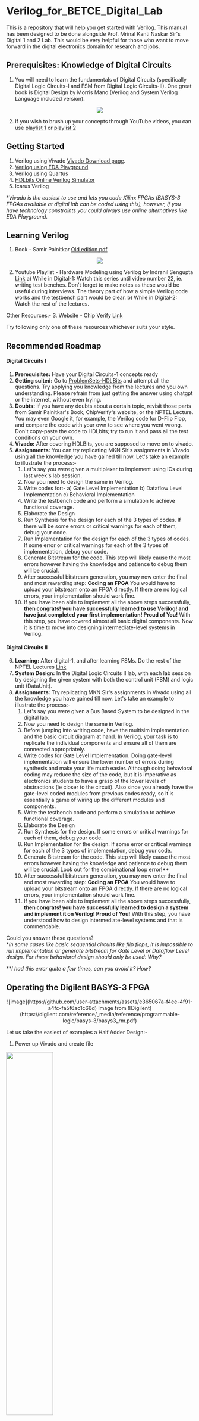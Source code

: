 # Verilog_for_BETCE_Digital_Lab
This is a repository that will help you get started with Verilog. This manual has been designed to be done alongside Prof. Mrinal Kanti Naskar Sir's Digital 1 and 2 Lab. 
This would be very helpful for those who want to move forward in the digital electronics domain for research and jobs. 



## Prerequisites: Knowledge of Digital Circuits
1. You will need to learn the fundamentals of Digital Circuits (specifically Digital Logic Circuits-I and FSM from Digital Logic Circuits-II).
   One great book is Digital Design by Morris Mano (Verilog and System Verilog Language included version).

</div>
<p align="center">
  <a href="https://www.amazon.in/Digital-Design-Introduction-Verilog-System/dp/9353062012/ref=sr_1_1?crid=2ET66C32YEEV7&dib=eyJ2IjoiMSJ9.Ssx9NPh9B4lsajRBxVJ2YpmkLXjKaTrZwYpCV2IXlA7ao0PSVX0OBkGpJY6Ril1FFPdcNuwUEwc9K6r2cmYAuZwsBNy32e_Kzb-8-CjIxaDpueeBoGjqcip4egq3ObsIRHbMNKnWT6E2sph7qjFMpeBSyGWASW-MgcsXrqNLYtx3NJvvQX0wTasVOhA3RPTHgqurPwPQMemrL0pnEHk1MAMr_vUdLzjIk54ewPb6c3E.shMz-kBDSDGZAbUYk_kVM5LF2I3CJjK225YIRq6gLGw&dib_tag=se&keywords=digital+design+by+morris+mano&qid=1714506300&sprefix=%2Caps%2C281&sr=8-1"> <img src="https://github.com/aryapandit200408/Verilog_for_BETCE/assets/115896451/02e282d8-6ce6-4cc2-9aab-821ac41cfd95"> </a>
</p>

2. If you wish to brush up your concepts through YouTube videos, you can use [playlist 1](https://www.youtube.com/watch?v=DBTna2ydmC0&list=PLwjK_iyK4LLBC_so3odA64E2MLgIRKafl) or [playlist 2](https://www.youtube.com/watch?v=M0mx8S05v60&list=PLBlnK6fEyqRjMH3mWf6kwqiTbT798eAOm&ab_channel=NesoAcademy)



## Getting Started 
1. Verilog using Vivado
[Vivado Download page](https://www.xilinx.com/support/download/index.html/content/xilinx/en/downloadNav/vivado-design-tools.html).
2. [Verilog using EDA Playground](https://www.edaplayground.com/)
3. Verilog using Quartus
4. [HDLbits Online Verilog Simulator](https://hdlbits.01xz.net/wiki/Iverilog)
5. Icarus Verilog

**Vivado is the easiest to use and lets you code Xilinx FPGAs (BASYS-3 FPGAs available at digital lab can be coded using this), however, if you have technology constraints you could always use online alternatives like EDA Playground.*



## Learning Verilog 
1. Book - Samir Palnitkar
[Old edition pdf](https://robo-tronix.weebly.com/uploads/2/3/2/1/23219916/veriloghdlsamirpalnitkar.pdf)

</div>
<p align="center">
  <a href="https://www.amazon.in/Verilog-Hdl-Samir-Palnitkar/dp/8177589180/ref=sr_1_2?crid=3A2KJAUID548K&dib=eyJ2IjoiMSJ9.MAIPZEcAtCW6bUJ5YKXJ-PlbAq-MTRHC4q-7nA_wDML2VEMBcNPMySbH930Hh3fUQgMYWCfwSULkbt3-jfLWIG5b6Vydi_RL40j3VDFt045nsEBkKj4sBwy6tFMLebgKx4MVt8ppmUYCl_G0VUfc_EQ_byr0QOp6y19ubukTB-SLcdP-7dRrVdxF1Cb3TEA7eqg9FyjO0QeUVU8bx9JLNgELh4tOFwYHtnnn72PkGpc.cugXMmJQ-ToFLfhxqALa2VfzYkYZR2EKC29SBHdX7D4&dib_tag=se&keywords=verilog+hdl+samir+palnitkar&qid=1714505981&sprefix=verilo%2Caps%2C275&sr=8-2"> <img src="https://github.com/aryapandit200408/Verilog_for_BETCE/assets/115896451/a8c5ef9c-3781-4b6a-963f-200f721fbab8"> </a>
</p>

2. Youtube Playlist - Hardware Modeling using Verilog by Indranil Sengupta [Link](https://www.youtube.com/playlist?list=PLJ5C_6qdAvBELELTSPgzYkQg3HgclQh-5)
   a) While in Digital-1: Watch this series until video number 22, ie. writing test benches. Don't forget to make notes as these would be useful during interviews. The theory part of how a simple Verilog code works and the testbench part would be clear.
   b) While in Digital-2: Watch the rest of the lectures. 

Other Resources:-
3. Website - Chip Verify [Link](https://www.chipverify.com/tutorials/verilog)

Try following only one of these resources whichever suits your style.



## Recommended Roadmap
#### Digital Circuits I
1. **Prerequisites:** Have your Digital Circuits-1 concepts ready
2. **Getting suited:** Go to [ProblemSets-HDLBits](https://hdlbits.01xz.net/wiki/Problem_sets) and attempt all the questions.
Try applying you knowledge from the lectures and you own understanding. Please refrain from just getting the answer using chatgpt or the internet, without even trying.
3. **Doubts:** If you have any doubts about a certain topic, revisit those parts from Samir Palnitkar's Book, ChipVerify's website, or the NPTEL Lecture. You may even Google it, for example, the Verilog code for D-Flip Flop, and compare the code with your own to see where you went wrong. Don't copy-paste the code to HDLbits; try to run it and pass all the test conditions on your own.
4. **Vivado:** After covering HDLBits, you are supposed to move on to vivado.
5. **Assignments:** You can try replicating MKN Sir's assignments in Vivado using all the knowledge you have gained till now.
   Let's take an example to illustrate the process:-
   1. Let's say you were given a multiplexer to implement using ICs during last week's lab session.
   2. Now you need to design the same in Verilog.
   3. Write codes for:-
      a) Gate Level Implementation
      b) Dataflow Level Implementation
      c) Behavioral Implementation
   4. Write the testbench code and perform a simulation to achieve functional coverage.
   5. Elaborate the Design
   6. Run Synthesis for the design for each of the 3 types of codes. If there will be some errors or critical warnings for each of them, debug your code.
   7. Run Implementation for the design for each of the 3 types of codes. If some error or critical warnings for each of the 3 types of implementation, debug your code.
   8. Generate Bitstream for the code. This step will likely cause the most errors however having the knowledge and patience to debug them will be crucial.
   9. After successful bitstream generation, you may now enter the final and most rewarding step: **Coding an FPGA**
      You would have to upload your bitstream onto an FPGA directly. If there are no logical errors, your implementation should work fine.
   10. If you have been able to implement all the above steps successfully, **then congrats! you have successfully learned to use Verilog! and have just completed your first implementation! Proud of You!**
With this step, you have covered almost all basic digital components. Now it is time to move into designing intermediate-level systems in Verilog.


#### Digital Circuits II

6. **Learning:** After digital-1, and after learning FSMs. Do the rest of the NPTEL Lectures [Link](https://www.youtube.com/playlist?list=PLJ5C_6qdAvBELELTSPgzYkQg3HgclQh-5)
7. **System Design:** In the Digital Logic Circuits II lab, with each lab session try designing the given system with both the control unit (FSM) and logic unit (DataUnit).
8. **Assignments:** Try replicating MKN Sir's assignments in Vivado using all the knowledge you have gained till now.
   Let's take an example to illustrate the process:-
   1. Let's say you were given a Bus Based System to be designed in the digital lab.
   2. Now you need to design the same in Verilog.
   3. Before jumping into writing code, have the multisim implementation and the basic circuit diagram at hand. In Verilog, your task is to replicate the individual components and ensure all of them are connected appropriately.
   4. Write codes for Gate Level Implementation. Doing gate-level implementation will ensure the lower number of errors during synthesis and make your life much easier. Although doing behavioral coding may reduce the size of the code, but it is imperative as electronics students to have a grasp of the lower levels of abstractions (ie closer to the circuit). Also since you already have the gate-level coded modules from previous codes ready, so it is essentially a game of wiring up the different modules and components.
   5. Write the testbench code and perform a simulation to achieve functional coverage.
   6. Elaborate the Design
   7. Run Synthesis for the design. If some errors or critical warnings for each of them, debug your code.
   8. Run Implementation for the design. If some error or critical warnings for each of the 3 types of implementation, debug your code.
   9. Generate Bitstream for the code. This step will likely cause the most errors however having the knowledge and patience to debug them will be crucial. Look out for the combinational loop error!**
   10. After successful bitstream generation, you may now enter the final and most rewarding step: **Coding an FPGA**
      You would have to upload your bitstream onto an FPGA directly. If there are no logical errors, your implementation should work fine.
   11. If you have been able to implement all the above steps successfully, **then congrats! you have successfully learned to design a system and implement it on Verilog! Proud of You!**
With this step, you have understood how to design intermediate-level systems and that is commendable.

Could you answer these questions? <br>
**In some cases like basic sequential circuits like flip flops, it is impossible to run implementation or generate bitstream for Gate Level or Dataflow Level design. For these behavioral design should only be used: Why?*

***I had this error quite a few times, can you avoid it? How?*


## Operating the Digilent BASYS-3 FPGA

<p align="center">
![image](https://github.com/user-attachments/assets/e365067a-f4ee-4f91-a4fc-fa5f6ac1c66d)
Image from ![Digilent](https://digilent.com/reference/_media/reference/programmable-logic/basys-3/basys3_rm.pdf)
</p>

Let us take the easiest of examples a Half Adder Design:-
1. Power up Vivado and create file

<img src="https://github.com/user-attachments/assets/1212770a-4ef7-4d72-8fbf-a9716c3ef94c" style="width:50%; height:auto;">
<img src="https://github.com/user-attachments/assets/1212770a-4ef7-4d72-8fbf-a9716c3ef94c" style="width:50%; height:auto;">
<img src="https://github.com/user-attachments/assets/65447d7a-c39a-4d0e-9a59-01c359fd9554" style="width:50%; height:auto;">
<img src="https://github.com/user-attachments/assets/ee808574-ba40-4017-b11e-590c5e55d895" style="width:50%; height:auto;">



2. Make a module, half_adder.v and save it as top
```v
   module half_adder (
    input wire a,       // First input
    input wire b,       // Second input
    output wire sum,    // Sum output
    output wire carry   // Carry output
   );

    // Logic for Sum and Carry
    assign sum = a ^ b;      // XOR gate for Sum
    assign carry = a & b;    // AND gate for Carry

endmodule
```

2. 



## Further Reading


### Research Prospects
If you aspire to pursue research in the digital design domain, this is a great time to explore intermediate-level projects. Here are some potential paths you can consider<ul> 
   <li> Exploring FPGAs 
   <ul> 
      <li> Digital Signal Processing Applications on FPGA </li>
      <li> Accelerating Fast Fourier Transforms on FPGAs </li>
      <li> Image Processing on FPGAs </li>
      <li> ML acceleration on FPGAs </li>
   </ul>
   </li>
   <li>Exploring Computer Architecture and High-Performance Computing Domains (though it won't require direct use of Verilog)
   <ul>
      <li> Exploring GPUs </li>
      <li> Exploring In-Memory Computing </li>
      <li> Exploring Network on Chip Architectures </li>
      <li> Exploring Hardware Security </li>
   </ul>
   </li>
This list is by no means exhaustive. You can join forums like r/FPGA or search for papers on Google Scholar to learn more!
</ul>

## Conclusions

Learning Verilog would open a lot of opportunities for you. Those who will be trying for summer research internships during 2nd year and are interested in research statements involving knowledge of digital may also list any/each of these implementations as singular short projects under the "personal projects" section of your CV. This will certainly increase your chances of selection if you don't have any other relevant projects to show.



<br>
<br>


<p align="center"> 
   Made with ❤️ by Arya Pandit ETCE'26 </p>
<p align="center">
   Feel free to reach out for any doubts or if you want to contribute to this repository! Happy Learning!
</p>
